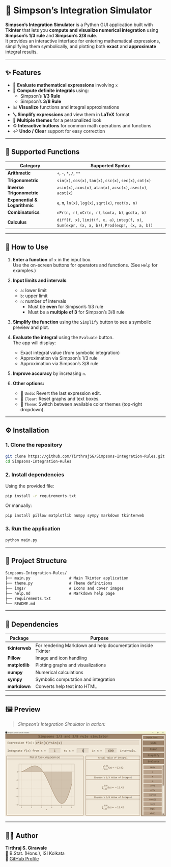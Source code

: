 # 🎯 Simpson’s Integration Simulator

**Simpson’s Integration Simulator** is a Python GUI application built with **Tkinter** that lets you **compute and visualize numerical integration** using **Simpson’s 1/3 rule** and **Simpson’s 3/8 rule**.  
It provides an interactive interface for entering mathematical expressions, simplifying them symbolically, and plotting both **exact** and **approximate** integral results.

---

## ✨ Features

- 🧮 **Evaluate mathematical expressions** involving `x`
- 📐 **Compute definite integrals** using:
  - Simpson’s **1/3 Rule**
  - Simpson’s **3/8 Rule**
- 📊 **Visualize** functions and integral approximations
- 🔤 **Simplify expressions** and view them in **LaTeX** format
- 🎨 **Multiple themes** for a personalized look
- ⚙️ **Interactive buttons** for common math operations and functions
- ↩️ **Undo / Clear** support for easy correction

---

## 🧠 Supported Functions

| Category | Supported Syntax |
|-----------|------------------|
| **Arithmetic** | `+`, `-`, `*`, `/`, `**` |
| **Trigonometric** | `sin(x)`, `cos(x)`, `tan(x)`, `csc(x)`, `sec(x)`, `cot(x)` |
| **Inverse Trigonometric** | `asin(x)`, `acos(x)`, `atan(x)`, `acsc(x)`, `asec(x)`, `acot(x)` |
| **Exponential & Logarithmic** | `e`, `π`, `ln(x)`, `log(x)`, `sqrt(x)`, `root(x, n)` |
| **Combinatorics** | `nPr(n, r)`, `nCr(n, r)`, `lcm(a, b)`, `gcd(a, b)` |
| **Calculus** | `diff(f, x)`, `limit(f, x, a)`, `integ(f, x)`, `Sum(expr, (x, a, b))`, `Prod(expr, (x, a, b))` |

---

## 🚀 How to Use

1. **Enter a function** of `x` in the input box.  
   Use the on-screen buttons for operators and functions. (See `Help` for examples.)

2. **Input limits and intervals**:
   - `a`: lower limit  
   - `b`: upper limit  
   - `n`: number of intervals  
     - Must be **even** for Simpson’s 1/3 rule  
     - Must be a **multiple of 3** for Simpson’s 3/8 rule  

3. **Simplify the function** using the `Simplify` button to see a symbolic preview and plot.

4. **Evaluate the integral** using the `Evaluate` button.  
   The app will display:
   - Exact integral value (from symbolic integration)
   - Approximation via Simpson’s 1/3 rule
   - Approximation via Simpson’s 3/8 rule

5. **Improve accuracy** by increasing `n`.

6. **Other options:**
   - 🔄 `Undo`: Revert the last expression edit.  
   - 🧹 `Clear`: Reset graphs and text boxes.  
   - 🎨 `Theme`: Switch between available color themes (top-right dropdown).

---

## ⚙️ Installation

### 1. Clone the repository
```bash
git clone https://github.com/TirthrajSG/Simpsons-Integration-Rules.git
cd Simpsons-Integration-Rules
```

### 2. Install dependencies
Using the provided file:
```bash
pip install -r requirements.txt
```
Or manually:
```bash
pip install pillow matplotlib numpy sympy markdown tkinterweb
```

### 3. Run the application
```bash
python main.py
```

---

## 📁 Project Structure
```
Simpsons-Integration-Rules/
├── main.py                 # Main Tkinter application
├── theme.py                # Theme definitions
├── imgs/                   # Icons and cover images
├── help.md                 # Markdown help page
├── requirements.txt
└── README.md
```

---

## 🧩 Dependencies

| Package | Purpose |
|----------|----------|
| **tkinterweb** | For rendering Markdown and help documentation inside Tkinter |
| **Pillow** | Image and icon handling |
| **matplotlib** | Plotting graphs and visualizations |
| **numpy** | Numerical calculations |
| **sympy** | Symbolic computation and integration |
| **markdown** | Converts help text into HTML |

---

## 🖼️ Preview

> *Simpson’s Integration Simulator in action:*
<p align="center">
  <img src="imgs/cover.png" alt="App Preview" width="600">
</p>

---

## 🧑‍💻 Author

**Tirthraj S. Girawale**  
📍 B.Stat. (Hons.), ISI Kolkata  
🔗 [GitHub Profile](https://github.com/TirthrajSG)
